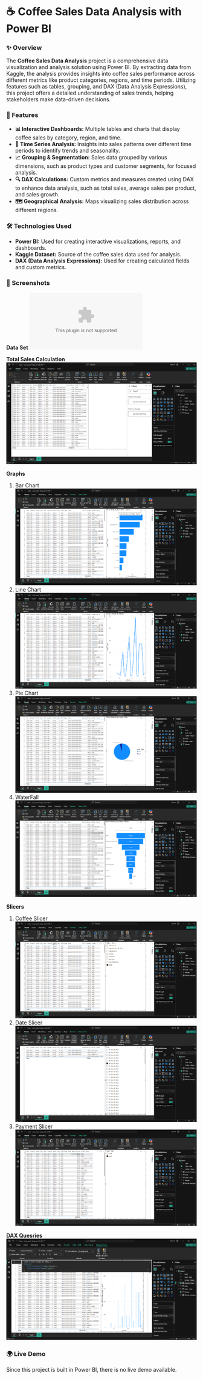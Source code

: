 # ☕ Coffee Sales Data Analysis with Power BI

### ✨ Overview

The **Coffee Sales Data Analysis** project is a comprehensive data visualization and analysis solution using Power BI. By extracting data from Kaggle, the analysis provides insights into coffee sales performance across different metrics like product categories, regions, and time periods. Utilizing features such as tables, grouping, and DAX (Data Analysis Expressions), this project offers a detailed understanding of sales trends, helping stakeholders make data-driven decisions.

### 🚀 Features

- **📊 Interactive Dashboards:** Multiple tables and charts that display coffee sales by category, region, and time.
- **📅 Time Series Analysis:** Insights into sales patterns over different time periods to identify trends and seasonality.
- **📈 Grouping & Segmentation:** Sales data grouped by various dimensions, such as product types and customer segments, for focused analysis.
- **🔍 DAX Calculations:** Custom metrics and measures created using DAX to enhance data analysis, such as total sales, average sales per product, and sales growth.
- **🗺️ Geographical Analysis:** Maps visualizing sales distribution across different regions.

### 🛠️ Technologies Used

- **Power BI:** Used for creating interactive visualizations, reports, and dashboards.
- **Kaggle Dataset:** Source of the coffee sales data used for analysis.
- **DAX (Data Analysis Expressions):** Used for creating calculated fields and custom metrics.

### 📸 Screenshots

**Data Set**
 ![Sales Dashboard](https://github.com/5225prachi/CoffeeSales_DataAnalysis_PowerBI/blob/main/Sales.xlsx)

**Total Sales Calculation**  
 ![Sales](https://github.com/5225prachi/CoffeeSales_DataAnalysis_PowerBI/blob/main/sales.png)

 **Graphs**  
1) Bar Chart
    ![BarChart](https://github.com/5225prachi/CoffeeSales_DataAnalysis_PowerBI/blob/main/barchart.png)
2) Line Chart
    ![BarChart](https://github.com/5225prachi/CoffeeSales_DataAnalysis_PowerBI/blob/main/linechart.png)
3) Pie Chart
    ![PieChart](https://github.com/5225prachi/CoffeeSales_DataAnalysis_PowerBI/blob/main/piechart.png)
4) WaterFall
    ![WaterFall](https://github.com/5225prachi/CoffeeSales_DataAnalysis_PowerBI/blob/main/waterfall.png)

 **Slicers**  
1) Coffee Slicer
    ![CoffeeSlicer](https://github.com/5225prachi/CoffeeSales_DataAnalysis_PowerBI/blob/main/coffeeslicer.png)
2) Date Slicer
    ![DateSlicer](https://github.com/5225prachi/CoffeeSales_DataAnalysis_PowerBI/blob/main/dateslicer.png)
3) Payment Slicer
    ![PaymentSlicer](https://github.com/5225prachi/CoffeeSales_DataAnalysis_PowerBI/blob/main/paymentslicer.png)

 **DAX Quesries** 
     ![DAX](https://github.com/5225prachi/CoffeeSales_DataAnalysis_PowerBI/blob/main/dax.png)

   
### 🌍 Live Demo

Since this project is built in Power BI, there is no live demo available. 


